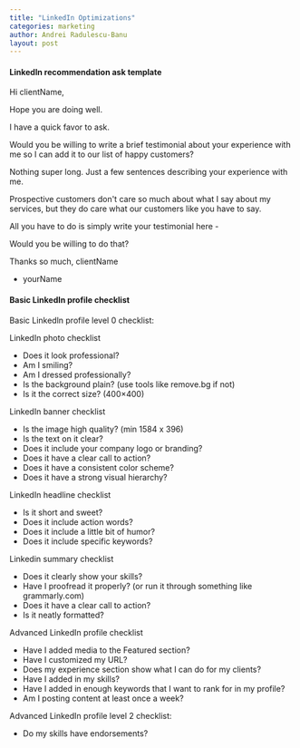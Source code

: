 ```yaml
---
title: "LinkedIn Optimizations"
categories: marketing
author: Andrei Radulescu-Banu
layout: post
---
```


#### LinkedIn recommendation ask template

Hi clientName,

Hope you are doing well.

I have a quick favor to ask.

Would you be willing to write a brief testimonial about your experience with me so I can add it to our list of happy customers?

Nothing super long. Just a few sentences describing your experience with me.

Prospective customers don't care so much about what I say about my services, but they do care what our customers like you have to say.

All you have to do is simply write your testimonial here - <Linked recommendations link>

Would you be willing to do that?

Thanks so much, clientName

- yourName

#### Basic LinkedIn profile checklist

Basic Linkedln profile level 0 checklist:

LinkedIn photo checklist
* Does it look professional?
* Am I smiling?
* Am I dressed professionally?
* Is the background plain? (use tools like remove.bg if not)
* Is it the correct size? (400×400)

LinkedIn banner checklist
* Is the image high quality? (min 1584 x 396)
* Is the text on it clear?
* Does it include your company logo or branding?
* Does it have a clear call to action?
* Does it have a consistent color scheme?
* Does it have a strong visual hierarchy?

LinkedIn headline checklist
* Is it short and sweet?
* Does it include action words?
* Does it include a little bit of humor?
* Does it include specific keywords?

Linkedin summary checklist
* Does it clearly show your skills?
* Have I proofread it properly? (or run it through something like grammarly.com)
* Does it have a clear call to action?
* Is it neatly formatted?

Advanced LinkedIn profile checklist
* Have I added media to the Featured section?
* Have I customized my URL?
* Does my experience section show what I can do for my clients?
* Have I added in my skills?
* Have I added in enough keywords that I want to rank for in my profile?
* Am I posting content at least once a week?

Advanced LinkedIn profile level 2 checklist:
* Do my skills have endorsements?